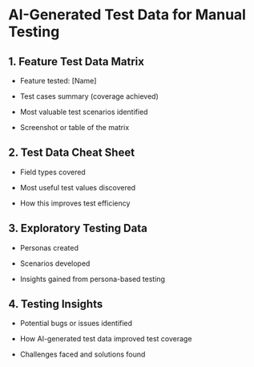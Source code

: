 
# AI-Generated Test Data for Manual Testing



## 1. Feature Test Data Matrix

- Feature tested: [Name]

- Test cases summary (coverage achieved)

- Most valuable test scenarios identified

- Screenshot or table of the matrix



## 2. Test Data Cheat Sheet

- Field types covered

- Most useful test values discovered

- How this improves test efficiency



## 3. Exploratory Testing Data

- Personas created

- Scenarios developed

- Insights gained from persona-based testing



## 4. Testing Insights

- Potential bugs or issues identified

- How AI-generated test data improved test coverage

- Challenges faced and solutions found
